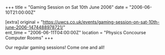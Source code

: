 +++
title = "Gaming Session on Sat 10th June 2006"
date = "2006-06-10T21:00:00Z"

[extra]
original = "https://uwcs.co.uk/events/gaming-session-on-sat-10th-june-2006-1474488978721/"    
ent_time = "2006-06-11T04:00:00Z"
location = "Physics Concourse Computer Rooms"
+++

Our regular gaming sessions\! Come one and all\!

